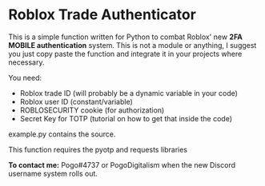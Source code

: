 # Roblox Trade Authenticator

This is a simple function written for Python to combat Roblox' new **2FA MOBILE authentication** system. This is not a module or anything, I suggest you just copy paste the function and integrate it in your projects where necessary. 

You need:
 - Roblox trade ID (will probably be a dynamic variable in your code)
 - Roblox user ID (constant/variable)
 - ROBLOSECURITY cookie (for authorization)
 - Secret Key for TOTP (tutorial on how to get that inside the code)

example.py contains the source.

This function requires the pyotp and requests libraries 

**To contact me:**
Pogo#4737 or PogoDigitalism when the new Discord username system rolls out.
